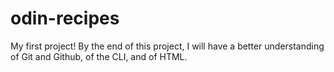 # odin-recipes
My first project!
By the end of this project, I will have a better understanding of Git and Github, of the CLI, and of HTML.